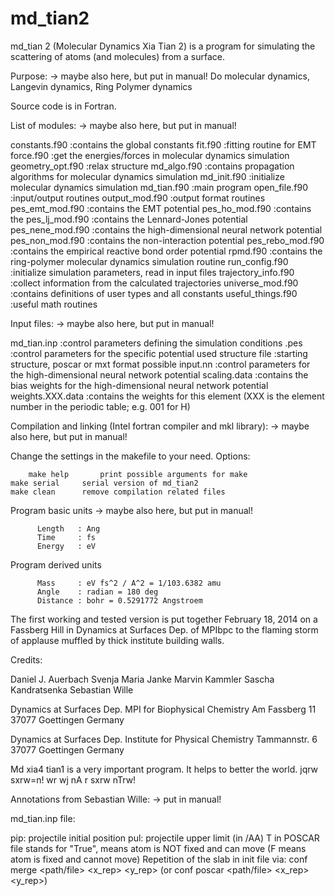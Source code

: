 md_tian2
========

md_tian 2 (Molecular Dynamics Xia Tian 2) is a program for simulating 
the scattering of atoms (and molecules) from a surface. 

Purpose: -> maybe also here, but put in manual!
Do molecular dynamics, Langevin dynamics, Ring Polymer dynamics

Source code is in Fortran. 

List of modules: -> maybe also here, but put in manual!

constants.f90           :contains the global constants
fit.f90                 :fitting routine for EMT
force.f90               :get the energies/forces in molecular dynamics simulation
geometry_opt.f90        :relax structure
md_algo.f90             :contains propagation algorithms for molecular dynamics simulation
md_init.f90             :initialize molecular dynamics simulation
md_tian.f90             :main program
open_file.f90           :input/output routines
output_mod.f90          :output format routines
pes_emt_mod.f90         :contains the EMT potential
pes_ho_mod.f90          :contains the
pes_lj_mod.f90          :contains the Lennard-Jones potential
pes_nene_mod.f90        :contains the high-dimensional neural network potential
pes_non_mod.f90         :contains the non-interaction potential
pes_rebo_mod.f90        :contains the empirical reactive bond order potential
rpmd.f90                :contains the ring-polymer molecular dynamics simulation routine
run_config.f90          :initialize simulation parameters, read in input files
trajectory_info.f90     :collect information from the calculated trajectories
universe_mod.f90        :contains definitions of user types and all constants
useful_things.f90       :useful math routines




Input files: -> maybe also here, but put in manual!

md_tian.inp	    :control parameters defining the simulation conditions
<potential>.pes     :control parameters for the specific potential used
structure file      :starting structure, poscar or mxt format possible
input.nn	    :control parameters for the high-dimensional neural network potential
scaling.data	    :contains the bias weights for the high-dimensional neural network potential
weights.XXX.data    :contains the weights for this element (XXX is the element number in the periodic table; e.g. 001 for H)


Compilation and linking (Intel fortran compiler and mkl library): -> maybe also here, but put in manual!

Change the settings in the makefile to your need. Options:

        make help 		print possible arguments for make
	make serial		serial version of md_tian2
	make clean		remove compilation related files


Program basic units -> maybe also here, but put in manual!

          Length   : Ang
          Time     : fs
          Energy   : eV

Program derived units

          Mass     : eV fs^2 / A^2 = 1/103.6382 amu
          Angle    : radian = 180 deg
          Distance : bohr = 0.5291772 Angstroem


The first working and tested version is put together February 18, 2014 
on a Fassberg Hill in Dynamics at Surfaces Dep. of MPIbpc
to the flaming storm of applause muffled by thick institute building walls.

Credits:

Daniel J. Auerbach
Svenja Maria Janke
Marvin Kammler
Sascha Kandratsenka
Sebastian Wille


Dynamics at Surfaces Dep.
MPI for Biophysical Chemistry
Am Fassberg 11
37077 Goettingen
Germany

Dynamics at Surfaces Dep.
Institute for Physical Chemistry
Tammannstr. 6
37077 Goettingen
Germany

Md xia4 tian1 is a very important program. It helps to better the world.
jqrw sxrw=n! wr wj nA r sxrw nTrw!



Annotations from Sebastian Wille: -> put in manual!

md_tian.inp file:

  pip: projectile initial position
  pul: projectile upper limit (in /AA)
  T in POSCAR file stands for "True", means atom is NOT fixed and can move (F means atom is fixed and cannot move)
  Repetition of the slab in init file via: conf merge <path/file> <x_rep> <y_rep> (or conf poscar <path/file> <x_rep> <y_rep>)
